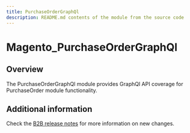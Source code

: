 ```yaml
---
title: PurchaseOrderGraphQl
description: README.md contents of the module from the source code
---
```


# Magento_PurchaseOrderGraphQl

## Overview

The PurchaseOrderGraphQl module provides GraphQl API coverage for PurchaseOrder module functionality.

## Additional information

Check the [B2B release notes](https://devdocs.magento.com/guides/v2.4/release-notes/b2b-release-notes.html) for more information on new changes.
